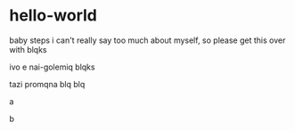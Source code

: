 # hello-world
baby steps
i can't really say too much about myself, so please get this over with
blqks


ivo e nai-golemiq blqks


tazi promqna blq blq

a

b